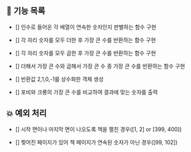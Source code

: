 ## 🚀 기능 목록

- [] 인수로 들어온 각 배열이 연속한 숫자인지 판별하는 함수 구현

- [] 각 자리 숫자를 모두 더한 후 가장 큰 수를 반환하는 함수 구현

- [] 각 자리 숫자를 모두 곱한 후 가장 큰 수를 반환하는 함수 구현

- [] 더해서 가장 큰 수와 곱해서 가장 큰 수 중 가장 큰 수를 반환하는 함수 구현

- [] 반환값 2,1,0,-1를 상수화한 객체 생성

- [] 포비와 크롱의 가장 큰 수를 비교하여 결과에 맞는 숫자를 출력

## 💥 예외 처리

- [] 시작 면이나 마지막 면이 나오도록 책을 펼친 경우([1, 2] or [399, 400])

- [] 찢어진 페이지가 있어 책 페이지가 연속된 숫자가 아닌 경우([99, 102])
